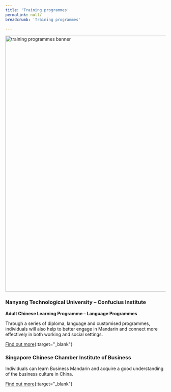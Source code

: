 ```yaml
---
title: 'Training programmes'
permalink: null/
breadcrumb: 'Training programmes'

---
```



<img src="\images\asean-professionals\training-programmes.jpg" alt="training programmes banner" style="width:800px;" />

### **Nanyang Technological University – Confucius Institute**

**Adult Chinese Learning Programme – Language Programmes**

Through a series of diploma, language and customised programmes, individuals will also help to better engage in Mandarin and connect more effectively in both working and social settings.

[Find out more](http://ci.ntu.edu.sg/eng/Programme/aclp/Programmes/Pages/Language-Programmes.aspx){:target="_blank"}

 

### **Singapore Chinese Chamber Institute of Business**

Individuals can learn Business Mandarin and acquire a good understanding of the business culture in China.

[Find out more](http://www.scciob.edu.sg/index.cfm?GPID=565){:target="_blank"}

